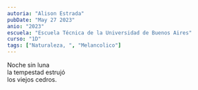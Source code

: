 ```yaml
---
autoria: "Alison Estrada"
pubDate: "May 27 2023"
anio: "2023"
escuela: "Escuela Técnica de la Universidad de Buenos Aires"
curso: "1D"
tags: ["Naturaleza, ", "Melancolico"]
---
```


Noche sin luna\
la tempestad estrujó\
los viejos cedros.

